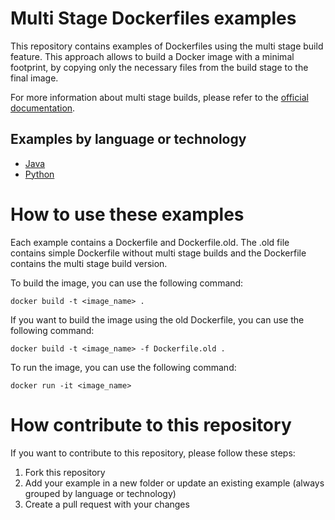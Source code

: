 # Multi Stage Dockerfiles examples
This repository contains examples of Dockerfiles using the multi stage build feature. This approach allows to build a Docker image with a minimal footprint, by copying only the necessary files from the build stage to the final image.

For more information about multi stage builds, please refer to the [official documentation](https://docs.docker.com/develop/develop-images/multistage-build/).


## Examples by language or technology
* [Java](java/)
* [Python](python/)


# How to use these examples
Each example contains a Dockerfile and Dockerfile.old. The .old file contains simple Dockerfile without multi stage builds and the Dockerfile contains the multi stage build version. 

To build the image, you can use the following command:
```
docker build -t <image_name> .
```

If you want to build the image using the old Dockerfile, you can use the following command:
```
docker build -t <image_name> -f Dockerfile.old .
```

To run the image, you can use the following command:
```
docker run -it <image_name>
```


# How contribute to this repository
If you want to contribute to this repository, please follow these steps:
1. Fork this repository
2. Add your example in a new folder or update an existing example (always grouped by language or technology)
3. Create a pull request with your changes
